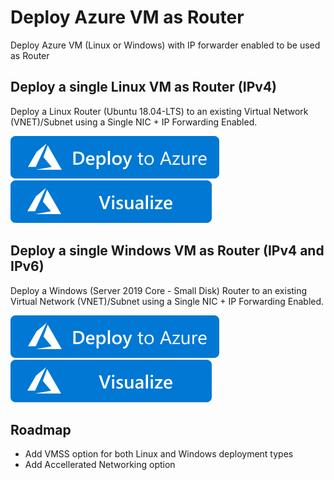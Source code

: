 # Deploy Azure VM as Router

Deploy Azure VM (Linux or Windows) with IP forwarder enabled to be used as Router

## Deploy a single Linux VM as Router (IPv4)

Deploy a Linux Router (Ubuntu 18.04-LTS) to an existing Virtual Network (VNET)/Subnet using a Single NIC + IP Forwarding Enabled.

[![Deploy To Azure](https://raw.githubusercontent.com/Azure/azure-quickstart-templates/master/1-CONTRIBUTION-GUIDE/images/deploytoazure.svg?sanitize=true)](https://portal.azure.com/#create/Microsoft.Template/uri/https%3A%2F%2Fraw.githubusercontent.com%2Fdmauser%2FAzureVM-Router%2Fmaster%2FLinuxRouter.json)
[![Visualize](https://raw.githubusercontent.com/Azure/azure-quickstart-templates/master/1-CONTRIBUTION-GUIDE/images/visualizebutton.svg?sanitize=true)](http://armviz.io/#/?load=https%3A%2F%2Fraw.githubusercontent.com%2Fdmauser%2FAzureVM-Router%2Fmaster%2FLinuxRouter.json)

## Deploy a single Windows VM as Router (IPv4 and IPv6)

Deploy a Windows (Server 2019 Core - Small Disk) Router to an existing Virtual Network (VNET)/Subnet using a Single NIC + IP Forwarding Enabled.

[![Deploy To Azure](https://raw.githubusercontent.com/Azure/azure-quickstart-templates/master/1-CONTRIBUTION-GUIDE/images/deploytoazure.svg?sanitize=true)](https://portal.azure.com/#create/Microsoft.Template/uri/https%3A%2F%2Fraw.githubusercontent.com%2Fdmauser%2FAzureVM-Router%2Fmaster%2FWinRouter.json)
[![Visualize](https://raw.githubusercontent.com/Azure/azure-quickstart-templates/master/1-CONTRIBUTION-GUIDE/images/visualizebutton.svg?sanitize=true)](http://armviz.io/#/?load=https%3A%2F%2Fraw.githubusercontent.com%2Fdmauser%2FAzureVM-Router%2Fmaster%2FWinRouter.json)


## Roadmap

- Add VMSS option for both Linux and Windows deployment types
- Add Accellerated Networking option